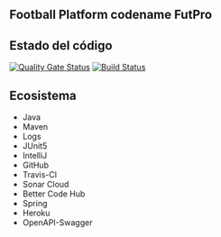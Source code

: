 ## Football Platform codename FutPro
## Estado del código
[![Quality Gate Status](https://sonarcloud.io/api/project_badges/measure?project=com.jaaccorp%3AFutPro&metric=alert_status)](https://sonarcloud.io/dashboard?id=com.jaaccorp%3AFutPro)
[![Build Status](https://travis-ci.org/jaac/futpro.svg?branch=develop)](https://travis-ci.org/jaac/futpro)

## Ecosistema
* Java
* Maven
* Logs
* JUnit5
* IntelliJ
* GitHub
* Travis-CI
* Sonar Cloud
* Better Code Hub
* Spring
* Heroku
* OpenAPI-Swagger
